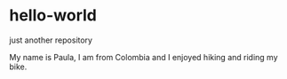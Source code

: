 # hello-world
just another repository 

My name is Paula, I am from Colombia and I enjoyed hiking  and riding my bike. 
